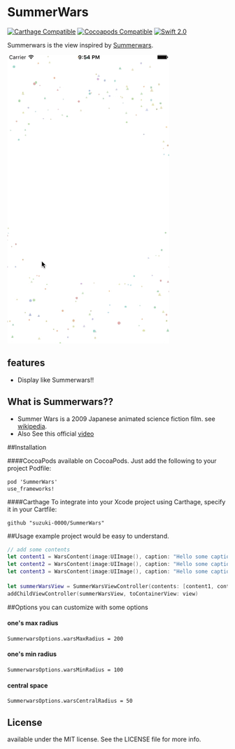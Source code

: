 SummerWars
========================

[![Carthage Compatible](https://img.shields.io/badge/Carthage-compatible-4BC51D.svg?style=flat)](https://github.com/Carthage/Carthage)
[![Cocoapods Compatible](https://img.shields.io/cocoapods/v/SummerWars.svg?style=flat)](http://cocoadocs.org/docsets/SummerWars)
[![Swift 2.0](https://img.shields.io/badge/Swift-2.0-orange.svg?style=flat)](https://developer.apple.com/swift/)

Summerwars is the view inspired by [Summerwars](https://youtu.be/zFBrz3u8VkY?t=10s).

![sample](Screenshots/example01.gif)

## features
- Display like Summerwars!!

## What is Summerwars??
- Summer Wars is a 2009 Japanese animated science fiction film. see [wikipedia](https://en.wikipedia.org/wiki/Summer_Wars).
- Also See this official [video](https://youtu.be/zFBrz3u8VkY?t=10s)

##Installation

####CocoaPods
available on CocoaPods. Just add the following to your project Podfile:
```
pod 'SummerWars'
use_frameworks!
```

####Carthage
To integrate into your Xcode project using Carthage, specify it in your Cartfile:

```ogdl
github "suzuki-0000/SummerWars"
```

##Usage
example project would be easy to understand.
	
```swift
// add some contents
let content1 = WarsContent(image:UIImage(), caption: "Hello some caption1.")
let content2 = WarsContent(image:UIImage(), caption: "Hello some caption2.")
let content3 = WarsContent(image:UIImage(), caption: "Hello some caption3.")

let summerWarsView = SummerWarsViewController(contents: [content1, content2, content3])
addChildViewController(summerWarsView, toContainerView: view)
```

##Options
you can customize with some options

#### one's max radius
```ogdl
SummerwarsOptions.warsMaxRadius = 200
```

#### one's min radius
```ogdl
SummerwarsOptions.warsMinRadius = 100
```

#### central space 
```ogdl
SummerwarsOptions.warsCentralRadius = 50
```

## License
available under the MIT license. See the LICENSE file for more info.

